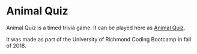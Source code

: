 # Animal Quiz

Animal Quiz is a timed trivia game. It can be played here as [Animal Quiz](https://vavassor.github.io/Trivia-Game).

It was made as part of the University of Richmond Coding Bootcamp in fall of 2018.
